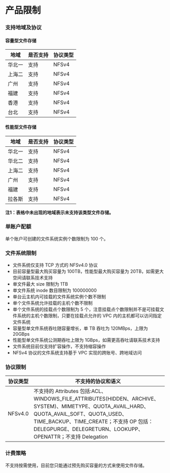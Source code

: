 

# 产品限制

### 支持地域及协议

#### 容量型文件存储

|地域	 |是否支持	 |协议类型	 |
|------------ |------------ |------------|
|华北一	 |支持	 |NFSv4	 |
|上海二	 |支持	 |NFSv4	 |
|广州	 |支持	 |NFSv4	 |
|福建	 |支持	 |NFSv4	 |
|香港	 |支持	 |NFSv4	 |
|台北	 |支持	 |NFSv4	 |

#### 性能型文件存储

|地域	  |是否支持	 |协议类型 |
|------------ |------------|------------|
|华北一	|支持	 |NFSv4 |
|华北二	|支持	 |NFSv4 |
|上海二	|支持	 |NFSv4 |
|广州	 |支持	 |NFSv4 |
|福建	|支持	 |NFSv4 |
|拉各斯	|支持	 |NFSv4 |

**注1：表格中未出现的地域表示未支持该类型文件存储。**

### 单账户配额
单个账户可创建的文件系统实例个数限制为 100 个。

### 文件系统限制
  * 文件系统仅支持 TCP 方式的 NFSv4.0 协议
  * 目前容量型最大购买容量为 100TB，性能型最大购买容量为 20TB，如需更大空间请联系技术支持
  * 单文件最大 size 限制为 1TB
  * 单文件系统 inode 数目限制为 100000000
  * 单台云主机内可挂载的文件系统实例个数不限制
  * 单个文件系统允许挂载的主机个数不限制
  * 单个文件系统的挂载点个数限制为 5 个，注意挂载点个数限制并不是可挂载文件系统的主机个数限制，只要在挂载点允许的 VPC 内的主机都可以访问指定文件系统
  * 容量型单文件系统吞吐随容量增长，单 TB 吞吐为 120MBps，上限为 20GBps
  * 性能型单文件系统公测期吞吐上限为 1GBps，如需更高吞吐请联系技术支持
  * 文件系统目前仅支持扩容操作，不支持缩容操作
  * NFSv4 协议的文件系统支持基于 VPC 实现的跨账号、跨地域访问

### 协议限制
|协议类型      |不支持的协议和语义 |
|------------ |------------ |
|NFSv4.0	   |不支持的 Attributes 包括:ACL、WINDOWS\_FILE\_ATTRIBUTES(HIDDEN、ARCHIVE、SYSTEM)、MIMETYPE、QUOTA\_AVAIL\_HARD、 QUOTA\_AVAIL\_SOFT、QUOTA\_USED、TIME\_BACKUP、TIME\_CREATE；不支持 OP 包括：DELEGPURGE、DELEGRETURN、LOOKUPP、OPENATTR；不支持 Delegation|

### 计费策略
不支持按需使用，目前您只能通过预先购买容量的方式来使用文件存储。

